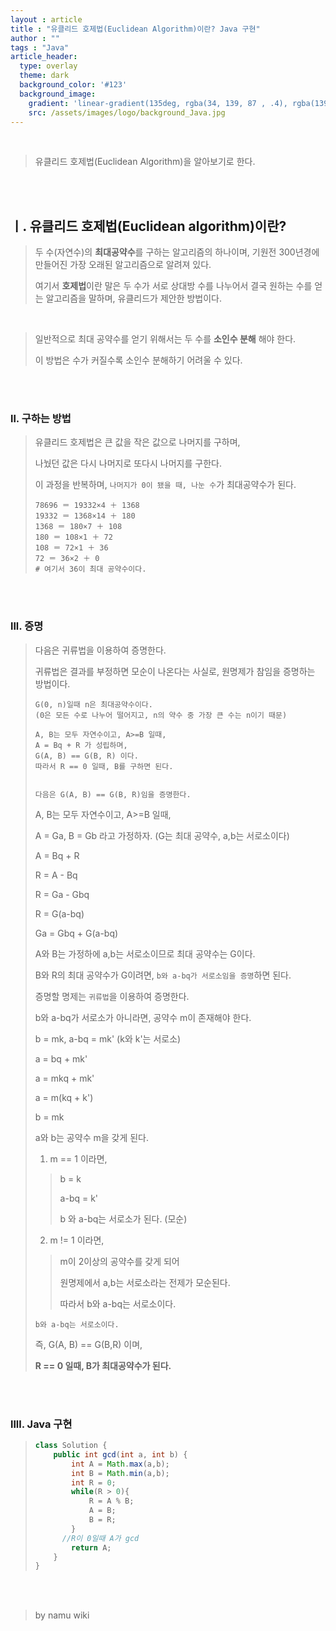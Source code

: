 ```yaml
---
layout : article
title : "유클리드 호제법(Euclidean Algorithm)이란? Java 구현"
author : ""
tags : "Java"
article_header:
  type: overlay
  theme: dark
  background_color: '#123'
  background_image:
    gradient: 'linear-gradient(135deg, rgba(34, 139, 87 , .4), rgba(139, 34, 139, .4))'
    src: /assets/images/logo/background_Java.jpg
---
```


<br/>

> 유클리드 호제법(Euclidean Algorithm)을 알아보기로 한다.

<br/>
<br/>

## ㅣ. 유클리드 호제법(Euclidean algorithm)이란?

> 두 수(자연수)의 **최대공약수**를 구하는 알고리즘의 하나이며, 기원전 300년경에 만들어진 가장 오래된 알고리즘으로 알려져 있다.
>
> 여기서 **호제법**이란 말은 두 수가 서로 상대방 수를 나누어서 결국 원하는 수를 얻는 알고리즘을 말하며, 유클리드가 제안한 방법이다.

<br>

> 일반적으로 최대 공약수를 얻기 위해서는 두 수를 **소인수 분해** 해야 한다.
>
> 이 방법은 수가 커질수록 소인수 분해하기 어려울 수 있다.

<br>

<br>

### ll. 구하는 방법

> 유클리드 호제법은 큰 값을 작은 값으로 나머지를 구하며, 
>
> 나눴던 값은 다시 나머지로 또다시 나머지를 구한다.
>
> 이 과정을 반복하며, `나머지가 0이 됐을 때, 나눈 수`가 최대공약수가 된다.
>
> ```
> 78696 ＝ 19332×4 ＋ 1368
> 19332 ＝ 1368×14 ＋ 180
> 1368 ＝ 180×7 ＋ 108
> 180 ＝ 108×1 ＋ 72
> 108 ＝ 72×1 ＋ 36
> 72 ＝ 36×2 ＋ 0
> # 여기서 36이 최대 공약수이다.
> ```

<br>

<br>

### lll. 증명

>다음은 귀류법을 이용하여 증명한다.
>
>귀류법은 결과를 부정하면 모순이 나온다는 사실로, 원명제가 참임을 증명하는 방법이다.
>
>```
>G(0, n)일때 n은 최대공약수이다.
>(0은 모든 수로 나누어 떨어지고, n의 약수 중 가장 큰 수는 n이기 때문)
>
>A, B는 모두 자연수이고, A>=B 일때,
>A = Bq + R 가 성립하며,
>G(A, B) == G(B, R) 이다.
>따라서 R == 0 일때, B를 구하면 된다.
>
>
>다음은 G(A, B) == G(B, R)임을 증명한다.
>```
>
>A, B는 모두 자연수이고, A>=B 일때,
>
>A = Ga, B = Gb 라고 가정하자. (G는 최대 공약수, a,b는 서로소이다) 
>
>
>
>A = Bq + R
>
>R = A - Bq
>
>R = Ga - Gbq
>
>R = G(a-bq)
>
>Ga = Gbq + G(a-bq)
>
>A와 B는 가정하에 a,b는 서로소이므로 최대 공약수는 G이다.
>
>B와 R의 최대 공약수가 G이려면, `b와 a-bq가 서로소임을 증명`하면 된다.
>
>
>
>증명할 명제는 `귀류법`을 이용하여 증명한다.
>
>b와 a-bq가 서로소가 아니라면, 공약수 m이 존재해야 한다.
>
>b = mk, a-bq = mk' (k와 k'는 서로소)
>
>a = bq + mk'
>
>a = mkq + mk'
>
>a = m(kq + k')
>
>b = mk
>
>a와 b는 공약수 m을 갖게 된다.
>
>1) m == 1 이라면,
>
>> b = k
>>
>> a-bq = k'
>>
>> b 와 a-bq는 서로소가 된다. (모순)
>
>2) m != 1 이라면,
>
>> m이 2이상의 공약수를 갖게 되어
>>
>> 원명제에서 a,b는 서로소라는 전제가 모순된다.
>>
>> 따라서 b와 a-bq는 서로소이다.
>
>
>
>`b와 a-bq는 서로소이다.`
>
>즉, G(A, B) == G(B,R) 이며, 
>
>**R == 0 일때, B가 최대공약수가 된다.**

<br>

<br>

### llll. Java 구현

> ```java
> class Solution {
>     public int gcd(int a, int b) {
>         int A = Math.max(a,b);
>         int B = Math.min(a,b);
>         int R = 0;
>         while(R > 0){
>             R = A % B;
>             A = B;
>             B = R;
>         }
>       //R이 0일때 A가 gcd
>         return A;
>     }
> }
> ```
>
> 

<br>

<br>



> by namu wiki

<br>

<br>



